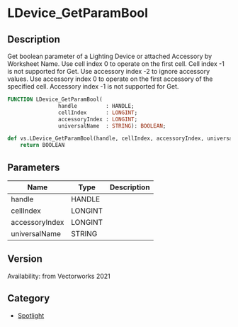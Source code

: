 # LDevice_GetParamBool

## Description
Get boolean parameter of a Lighting Device or attached Accessory by Worksheet Name. Use cell index 0 to operate on the first cell. Cell index -1 is not supported for Get.
Use accessory index -2 to ignore accessory values. Use accessory index 0 to operate on the first accessory of the specified cell. Accessory index -1 is not supported for Get.

```pascal
FUNCTION LDevice_GetParamBool(
				handle         : HANDLE;
				cellIndex      : LONGINT;
				accessoryIndex : LONGINT;
				universalName  : STRING): BOOLEAN;
```

```python
def vs.LDevice_GetParamBool(handle, cellIndex, accessoryIndex, universalName):
    return BOOLEAN
```

## Parameters
|Name|Type|Description|
|---|---|---|
|handle|HANDLE|   |
|cellIndex|LONGINT|   |
|accessoryIndex|LONGINT|   |
|universalName|STRING|   |

## Version
Availability: from Vectorworks 2021

## Category
* [Spotlight](../Categories/Spotlight.md)
